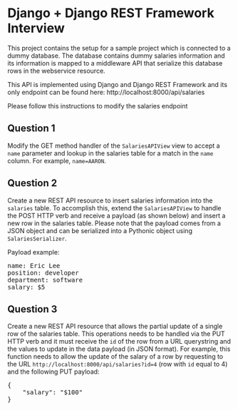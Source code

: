 # Django + Django REST Framework Interview

This project contains the setup for a sample project which is connected to a dummy database.
The database contains dummy salaries information and its information is mapped to a middleware API that serialize this database rows in the webservice resource.

This API is implemented using Django and Django REST Framework and its only endpoint can be found here: http://localhost:8000/api/salaries

Please follow this instructions to modify the salaries endpoint

## Question 1

Modify the GET method handler of the <code>SalariesAPIView</code> view to accept a <code>name</code> parameter and lookup in the salaries table for a match in the <code>name</code> column.
For example, <code>name=AARON</code>.

## Question 2

Create a new REST API resource to insert salaries information into the <code>salaries</code> table.
To accomplish this, extend the <code>SalariesAPIView</code> to handle the POST HTTP verb and receive a payload (as shown below) and insert a new row in the salaries table.
Please note that the payload comes from a JSON object and can be serialized into a Pythonic object using <code>SalariesSerializer</code>.

Payload example:

<pre>
name: Eric Lee
position: developer
department: software
salary: $5
</pre>

## Question 3

Create a new REST API resource that allows the partial update of a single row of the salaries table.
This operations needs to be handled via the PUT HTTP verb and it must receive the <code>id</code> of the row from a URL querystring and the values to update in the data payload (in JSON format).
For example, this function needs to allow the update of the salary of a row by requesting to the URL <code>http://localhost:8000/api/salaries?id=4</code> (row with <code>id</code> equal to 4) and the following PUT payload:

<pre>
{
    "salary": "$100"
}
</pre>


